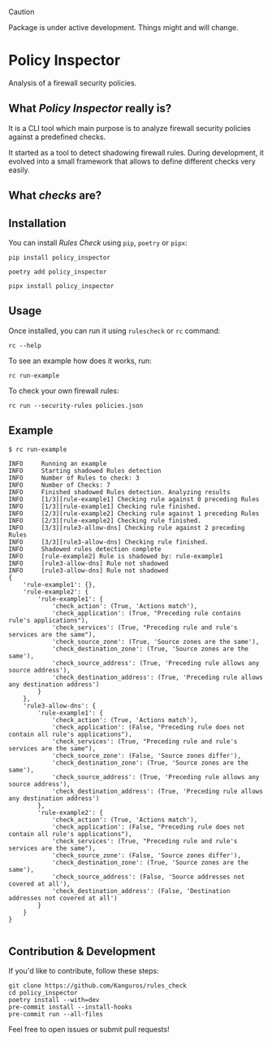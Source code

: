 > [!CAUTION]
> Package is under active development. Things might and will change.

# Policy Inspector

Analysis of a firewall security policies.

## What _Policy Inspector_ really is?

It is a CLI tool which main purpose is to analyze firewall security policies against a predefined checks. 

It started as a tool to detect shadowing firewall rules. During development, it evolved
into a small framework that allows to define different checks very easily.

## What _checks_ are?

## Installation

You can install _Rules Check_ using `pip`, `poetry` or `pipx`:

```shell
pip install policy_inspector
```

```shell
poetry add policy_inspector
```

```shell
pipx install policy_inspector
```

## Usage

Once installed, you can run it using `rulescheck` or `rc` command:

```shell
rc --help
```

To see an example how does it works, run:

```shell
rc run-example
```

To check your own firewall rules:

```shell
rc run --security-rules policies.json
```

## Example

```shell
$ rc run-example

INFO     Running an example
INFO     Starting shadowed Rules detection
INFO     Number of Rules to check: 3
INFO     Number of Checks: 7
INFO     Finished shadowed Rules detection. Analyzing results
INFO     [1/3][rule-example1] Checking rule against 0 preceding Rules
INFO     [1/3][rule-example1] Checking rule finished.
INFO     [2/3][rule-example2] Checking rule against 1 preceding Rules
INFO     [2/3][rule-example2] Checking rule finished.
INFO     [3/3][rule3-allow-dns] Checking rule against 2 preceding Rules
INFO     [3/3][rule3-allow-dns] Checking rule finished.
INFO     Shadowed rules detection complete
INFO     [rule-example2] Rule is shadowed by: rule-example1
INFO     [rule3-allow-dns] Rule not shadowed
INFO     [rule3-allow-dns] Rule not shadowed
{
    'rule-example1': {},
    'rule-example2': {
        'rule-example1': {
            'check_action': (True, 'Actions match'),
            'check_application': (True, "Preceding rule contains rule's applications"),
            'check_services': (True, "Preceding rule and rule's services are the same"),
            'check_source_zone': (True, 'Source zones are the same'),
            'check_destination_zone': (True, 'Source zones are the same'),
            'check_source_address': (True, 'Preceding rule allows any source address'),
            'check_destination_address': (True, 'Preceding rule allows any destination address')
        }
    },
    'rule3-allow-dns': {
        'rule-example1': {
            'check_action': (True, 'Actions match'),
            'check_application': (False, "Preceding rule does not contain all rule's applications"),
            'check_services': (True, "Preceding rule and rule's services are the same"),
            'check_source_zone': (False, 'Source zones differ'),
            'check_destination_zone': (True, 'Source zones are the same'),
            'check_source_address': (True, 'Preceding rule allows any source address'),
            'check_destination_address': (True, 'Preceding rule allows any destination address')
        },
        'rule-example2': {
            'check_action': (True, 'Actions match'),
            'check_application': (False, "Preceding rule does not contain all rule's applications"),
            'check_services': (True, "Preceding rule and rule's services are the same"),
            'check_source_zone': (False, 'Source zones differ'),
            'check_destination_zone': (True, 'Source zones are the same'),
            'check_source_address': (False, 'Source addresses not covered at all'),
            'check_destination_address': (False, 'Destination addresses not covered at all')
        }
    }
}


```

## Contribution & Development

If you'd like to contribute, follow these steps:

```shell
git clone https://github.com/Kanguros/rules_check
cd policy_inspector
poetry install --with=dev
pre-commit install --install-hooks
pre-commit run --all-files
```

Feel free to open issues or submit pull requests!
